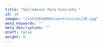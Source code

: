 ```yaml
---
title: "Selladores Para Concreto "
id: 16
imagen: "/v1532656894/construccion/28.jpg"
meta_keywords: ""
meta_description: ""
draft: false
weight: 0
---
```

